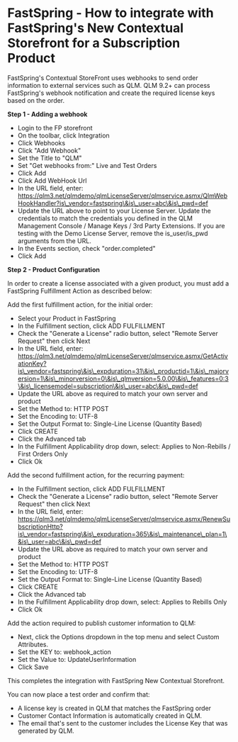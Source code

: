 # FastSpring - How to integrate with FastSpring's New Contextual Storefront for a Subscription Product

FastSpring's Contextual StoreFront uses webhooks to send order information to external services such as QLM. QLM 9.2+ can process FastSpring's webhook notification and create the required license keys based on the order.

**Step 1 - Adding a webhook**

* Login to the FP storefront
* On the toolbar, click Integration
* Click Webhooks
* Click "Add Webhook"
* Set the Title to "QLM"
* Set "Get webhooks from:" Live and Test Orders
* Click Add
* Click Add WebHook Url
* In the URL field, enter: https://qlm3.net/qlmdemo/qlmLicenseServer/qlmservice.asmx/QlmWebHookHandler?is\_vendor=fastspring\&is\_user=abc\&is\_pwd=def
* Update the URL above to point to your License Server. Update the credentials to match the credentials you defined in the QLM Management Console / Manage Keys / 3rd Party Extensions. If you are testing with the Demo License Server, remove the is\_user/is\_pwd arguments from the URL.
* In the Events section, check "order.completed"
* Click Add

**Step 2 - Product Configuration**&#x20;

In order to create a license associated with a given product, you must add a FastSpring Fulfillment Action as described below:&#x20;

Add the first fulfillment action, for the initial order:

* Select your Product in FastSpring
* In the Fulfillment section, click ADD FULFILLMENT
* Check the "Generate a License" radio button, select "Remote Server Request" then click Next
* In the URL field, enter: https://qlm3.net/qlmdemo/qlmLicenseServer/qlmservice.asmx/GetActivationKey?is\_vendor=fastspring\&is\_expduration=31\&is\_productid=1\&is\_majorversion=1\&is\_minorversion=0\&is\_qlmversion=5.0.00\&is\_features=0:3\&is\_licensemodel=subscription\&is\_user=abc\&is\_pwd=def
* Update the URL above as required to match your own server and product
* Set the Method to: HTTP POST
* Set the Encoding to: UTF-8
* Set the Output Format to: Single-Line License (Quantity Based)
* Click CREATE
* Click the Advanced tab
* In the Fulfillment Applicability drop down, select: Applies to Non-Rebills / First Orders Only
* Click Ok

Add the second fulfillment action, for the recurring payment:

* In the Fulfillment section, click ADD FULFILLMENT
* Check the "Generate a License" radio button, select "Remote Server Request" then click Next
* In the URL field, enter: https://qlm3.net/qlmdemo/qlmLicenseServer/qlmservice.asmx/RenewSubscriptionHttp?is\_vendor=fastspring\&is\_expduration=365\&is\_maintenance\_plan=1\&is\_user=abc\&is\_pwd=def
* Update the URL above as required to match your own server and product
* Set the Method to: HTTP POST
* Set the Encoding to: UTF-8
* Set the Output Format to: Single-Line License (Quantity Based)
* Click CREATE
* Click the Advanced tab
* In the Fulfillment Applicability drop down, select: Applies to Rebills Only
* Click Ok

Add the action required to publish customer information to QLM:

* Next, click the Options dropdown in the top menu and select Custom Attributes.
* Set the KEY to: webhook\_action
* Set the Value to: UpdateUserInformation
* Click Save

This completes the integration with FastSpring New Contextual Storefront.&#x20;

You can now place a test order and confirm that:

* A license key is created in QLM that matches the FastSpring order
* Customer Contact Information is automatically created in QLM.
* The email that's sent to the customer includes the License Key that was generated by QLM.
